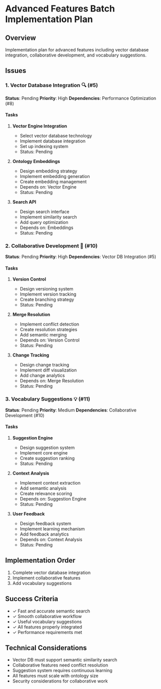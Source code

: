 # Advanced Features Batch Implementation Plan

## Overview
Implementation plan for advanced features including vector database integration, collaborative development, and vocabulary suggestions.

## Issues

### 1. Vector Database Integration 🔍 (#5)
**Status**: Pending
**Priority**: High
**Dependencies**: Performance Optimization (#8)

#### Tasks

1. **Vector Engine Integration**

   - Select vector database technology
   - Implement database integration
   - Set up indexing system
   - Status: Pending

2. **Ontology Embeddings**

   - Design embedding strategy
   - Implement embedding generation
   - Create embedding management
   - Depends on: Vector Engine
   - Status: Pending

3. **Search API**

   - Design search interface
   - Implement similarity search
   - Add query optimization
   - Depends on: Embeddings
   - Status: Pending

### 2. Collaborative Development 👥 (#10)
**Status**: Pending
**Priority**: High
**Dependencies**: Vector DB Integration (#5)

#### Tasks

1. **Version Control**

   - Design versioning system
   - Implement version tracking
   - Create branching strategy
   - Status: Pending

2. **Merge Resolution**

   - Implement conflict detection
   - Create resolution strategies
   - Add semantic merging
   - Depends on: Version Control
   - Status: Pending

3. **Change Tracking**

   - Design change tracking
   - Implement diff visualization
   - Add change analytics
   - Depends on: Merge Resolution
   - Status: Pending

### 3. Vocabulary Suggestions 💡 (#11)
**Status**: Pending
**Priority**: Medium
**Dependencies**: Collaborative Development (#10)

#### Tasks

1. **Suggestion Engine**

   - Design suggestion system
   - Implement core engine
   - Create suggestion ranking
   - Status: Pending

2. **Context Analysis**

   - Implement context extraction
   - Add semantic analysis
   - Create relevance scoring
   - Depends on: Suggestion Engine
   - Status: Pending

3. **User Feedback**

   - Design feedback system
   - Implement learning mechanism
   - Add feedback analytics
   - Depends on: Context Analysis
   - Status: Pending

## Implementation Order

1. Complete vector database integration
2. Implement collaborative features
3. Add vocabulary suggestions

## Success Criteria

- ✓ Fast and accurate semantic search
- ✓ Smooth collaborative workflow
- ✓ Useful vocabulary suggestions
- ✓ All features properly integrated
- ✓ Performance requirements met

## Technical Considerations

- Vector DB must support semantic similarity search
- Collaborative features need conflict resolution
- Suggestion system requires continuous learning
- All features must scale with ontology size
- Security considerations for collaborative work 